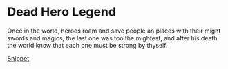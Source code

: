 <h1>Dead Hero Legend</h1>
<p>Once in the world, heroes roam and save people an places with their might swords and magics, the last one was too the mightest, and after his death the world know that each one must be strong by thyself.</p>
<a href='https://brave-swirles-b5b9d0.netlify.com/'>Snippet</a>

